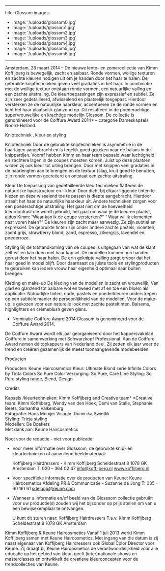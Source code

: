 ----
title: Glossom
images: 
  - image: '/uploads/glossom0.jpg'
  - image: '/uploads/glossom1.jpg'
  - image: '/uploads/glossom2.jpg'
  - image: '/uploads/glossom3.jpg'
  - image: '/uploads/glossom4.jpg'
  - image: '/uploads/glossom5.jpg'
  - image: '/uploads/glossom6.jpg'
----


Amsterdam, 28 maart 2014 – De nieuwe lente- en zomercollectie van Kimm Koffijberg is bewegelijk, zacht en aaibaar. Ronde vormen, wollige texturen en zachte kleuren nodigen uit om je handen door het haar te halen. 
De gebruikte kniptechnieken geven veel gradaties in het haar. In combinatie met de wollige textuur ontstaan ronde vormen, een natuurlijke valling en een zachte uitstraling. De kleurtoepassingen zijn expressief en subtiel. Ze zijn zeer gedetailleerd, afwisselend en plaatselijk toegepast. Hierdoor versterken ze de natuurlijke haarkleur, accentueren ze de ronde vormen en licht het haar plaatselijk glanzend op. 
Dit resulteert in de poederachtige, supervrouwelijke en krachtige modelijn Glossom.
De collectie is genomineerd voor de Coiffure Award 2014* – categorie Dameskapsels Noord-Holland.

Kniptechniek , kleur en styling

Kniptechniek
Door de gebruikte kniptechnieken is asymmetrie in de haarlagen aangebracht en is tegelijk goed gekeken naar de balans in de knippartijen. Vooraf hebben Kimm en haar team bepaald waar luchtigheid en zachtere lagen in de coupes moesten komen. Juist op deze plaatsen wilden zij ook kleur tot uiting brengen.
Door met knippen veel gradaties in de haarlengten aan te brengen en de textuur (slag, krul) goed te benutten, zijn ronde vormen gecreëerd en ontstaat een zachte uitstraling. 

Kleur
De toepassing van gedetailleerde kleurtechnieken flatteren de natuurlijke haarstructuur en - kleur. Door dicht bij elkaar liggende tinten te kiezen en deze wisselend toe te passen is diepte aangebracht. Hierdoor straalt het haar de natuurlijke haarkleur uit. Andere technieken zorgen voor een poederachtige uitstraling.
Het gaat niet om de hoeveelheid kleurcontrast die wordt gebruikt, het gaat om waar je de kleuren plaatst, aldus Kimm: “Waar kan ik de coupe versterken?” “ Waar wil ik elementen naar voren halen?” 
De kleuren zijn zacht maar aanwezig. Ze zijn subtiel en expressief. 
De gebruikte tinten zijn onder andere zachte pastels, violetten, zacht grijs, strawberry blond, zand, espresso, zilvergrijs, lavendel en poederroze.

Styling
Bij de totstandkoming van de coupes is uitgegaan van wat de klant zelf wil en kan doen met haar kapsel. De modellen kunnen hun handen gerust door het haar halen. De erin geknipte valling zorgt ervoor dat het haar goed in model blijft.
Door daarnaast de juiste tools en stylingproducten te gebruiken kan iedere vrouw haar eigenheid optimaal naar buiten brengen.

Kleding en make-up
De kleding van de modellen is zacht en vrouwelijk. Van glad en glanzend tot aaibare wol en tweed met af en toe een bloem als applicatie. Natuurlijke tinten, nude, pastels en poederkleuren onderstrepen op een subtiele manier de persoonlijkheid van de modellen.
Voor de make-up is gekozen voor een naturelle look met zachte pasteltinten. Balsems, highlighters en crèmeblush geven glans.


* Nominatie Coiffure Award 2014
Glossom  is genomineerd voor de Coiffure Award 2014.

De Coiffure Award wordt elk jaar georganiseerd door het kappersvakblad Coiffure in samenwerking met Schwarzkopf Professional. Aan de Coiffure Award nemen dé topkappers van Nederland deel. Zij zetten elk jaar weer de trend en creëren gezamenlijk de meest toonaangevende modebeelden. 

Producten			

Producten:				Keune Haircosmetics
Kleur:					Ultimate Blond serie
					Infinite Colors by Tinta Colors
					So Pure Color
Verzorging:				So Pure, Care Line 
Styling:					So Pure styling range, Blend, Design

Credits

Kapsels /kleurtechnieken:	Kimm Koffijberg and Creative team*
*Creative team: 			Kimm Koffijberg, Wendy van den Hoek,
					Demi van Stalle, Stephanie Beets, 
					Samantha Valkenburg			
Fotografie:				Hans Mooijer
Visagie:				Dominika Swietlik				
Styling:					Tricja styling	
Modellen:				De Boekers		
Met dank aan:				Keune Haircosmetics

Noot voor de redactie - niet voor publicatie

*	Voor meer informatie over Glosssom, de gebruikte knip- en kleurtechnieken of aanvullend beeldmateriaal:
	
	Koffijberg Hairdressers - Kimm Koffijberg 
	Scheldestraat 8
	1078 GK  Amsterdam
	T: 020 – 364 02 47
	info@koffijberg.nl
	www.koffijberg.nl 

*	Voor specifieke informatie over de producten van Keune:
	Keune Haircosmetics
	Afdeling PR & Communicatie - Suzanne de Jong
	T: 035 – 60 161 61
	sdejong@keune.com
*	Wanneer u informatie en/of beeld van de Glosssom collectie gebruikt voor uw productie(s) zouden wij het bijzonder op prijs stellen om van u een bewijsexemplaar te ontvangen. 
	
	U kunt dit sturen naar:
Koffijberg Hairdressers
T.a.v. Kimm Koffijberg
	Scheldestraat 8
	1078 GK  Amsterdam

Kimm Koffijberg & Keune Haircosmetics
Vanaf 1 juli 2013 werkt Kimm Koffijberg samen met Keune Haircosmetics. Met ingang van die datum is zij naast eigenaar van Koffijberg Hairdressers ook Global Color Director voor Keune. Zij draagt bij Keune Haircosmetics de verantwoordelijkheid voor alle educatie op het gebied van kleur, geeft (inter)nationale shows en masterclasses en ontwikkelt de creatieve kleurconcepten voor de trendcollecties van Keune. 